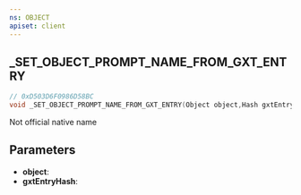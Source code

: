 ```yaml
---
ns: OBJECT
apiset: client
---
```

## _SET_OBJECT_PROMPT_NAME_FROM_GXT_ENTRY

```c
// 0xD503D6F0986D58BC
void _SET_OBJECT_PROMPT_NAME_FROM_GXT_ENTRY(Object object,Hash gxtEntryHash);
```

Not official native name

## Parameters
* **object**:
* **gxtEntryHash**: